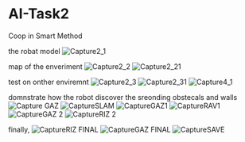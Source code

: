 # AI-Task2
Coop in Smart Method 

the robat model 
![Capture2_1](https://github.com/malhashim-hub/AI-Task2/assets/119134365/e3e627dc-37a4-470f-b373-304b02cbe3b1)

map of the enveriment 
![Capture2_2](https://github.com/malhashim-hub/AI-Task2/assets/119134365/75b29b37-7e4a-4738-bcb4-8812f02c764f)
![Capture2_21](https://github.com/malhashim-hub/AI-Task2/assets/119134365/539371ad-473a-468a-bc8b-d787d5164a46)

test on onther enviremnt 
![Capture2_3](https://github.com/malhashim-hub/AI-Task2/assets/119134365/0be932a8-9342-4716-9911-40341a6922ad)
![Capture2_31](https://github.com/malhashim-hub/AI-Task2/assets/119134365/ea536fbd-c7bd-4ff4-bf00-012d17581b55)
![Capture4_1](https://github.com/malhashim-hub/AI-Task2/assets/119134365/485b384c-8ab3-4456-84b4-919da1983ff8)


domnstrate how the robot discover the sreonding obstecals and walls 
![Capture GAZ](https://github.com/malhashim-hub/AI-Task2/assets/119134365/cc0b97ea-7bfe-486d-afea-adb68a0cadf3)
![CaptureSLAM](https://github.com/malhashim-hub/AI-Task2/assets/119134365/f53f7a83-31e4-4e07-b8c0-57932ae51045)
![CaptureGAZ1](https://github.com/malhashim-hub/AI-Task2/assets/119134365/c310ab5b-6dc5-4098-900d-177a2e31df37)
![CaptureRAV1](https://github.com/malhashim-hub/AI-Task2/assets/119134365/d4c44009-20f2-45d5-a8a7-46e44a15e100)
![CaptureGAZ 2](https://github.com/malhashim-hub/AI-Task2/assets/119134365/3983562e-eb39-4028-9fa4-7c4315ac9687)
![CaptureRIZ 2](https://github.com/malhashim-hub/AI-Task2/assets/119134365/d5845d48-f2bf-4f5b-be71-c9498df44015)

finally, 
![CaptureRIZ FINAL](https://github.com/malhashim-hub/AI-Task2/assets/119134365/d281c0f2-62fb-4db9-a7e3-c0af127aeb3c)
![CaptureGAZ FINAL](https://github.com/malhashim-hub/AI-Task2/assets/119134365/1b556ff3-0c2a-411f-8c41-dd3573ba9681)
![CaptureSAVE](https://github.com/malhashim-hub/AI-Task2/assets/119134365/5050d948-a458-4779-8478-17dcb0b2afd5)
